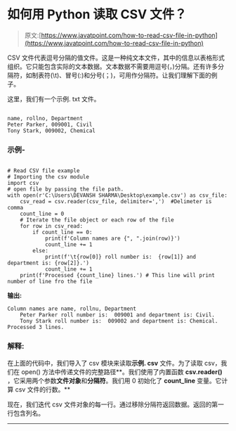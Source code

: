 # 如何用 Python 读取 CSV 文件？

> 原文:[https://www.javatpoint.com/how-to-read-csv-file-in-python](https://www.javatpoint.com/how-to-read-csv-file-in-python)

CSV 文件代表逗号分隔的值文件。这是一种纯文本文件，其中的信息以表格形式组织。它只能包含实际的文本数据。文本数据不需要用逗号(，)分隔。还有许多分隔符，如制表符(\t)、冒号(:)和分号(；)，可用作分隔符。让我们理解下面的例子。

这里，我们有一个示例. txt 文件。

```

name, rollno, Department
Peter Parker, 009001, Civil
Tony Stark, 009002, Chemical

```

### 示例-

```

# Read CSV file example
# Importing the csv module
import csv
# open file by passing the file path.
with open(r'C:\Users\DEVANSH SHARMA\Desktop\example.csv') as csv_file:
    csv_read = csv.reader(csv_file, delimiter=',')  #Delimeter is comma 
    count_line = 0 
    # Iterate the file object or each row of the file
    for row in csv_read:
        if count_line == 0:
            print(f'Column names are {", ".join(row)}')
            count_line += 1
        else:
            print(f'\t{row[0]} roll number is:  {row[1]} and department is: {row[2]}.')
            count_line += 1
    print(f'Processed {count_line} lines.') # This line will print number of line fro the file

```

**输出:**

```
Column names are name, rollnu, Department
	Peter Parker roll number is:  009001 and department is: Civil.
	Tony Stark roll number is:  009002 and department is: Chemical.
Processed 3 lines.

```

### 解释:

在上面的代码中，我们导入了 csv 模块来读取**示例. csv** 文件。为了读取 csv，我们在 open() 方法中传递文件的完整路径**。我们使用了内置函数 **csv.reader()** ，它采用两个参数**文件对象**和**分隔符**。我们用 0 初始化了 **count_line** 变量。它计算 csv 文件的行数。**

现在，我们迭代 csv 文件对象的每一行。通过移除分隔符返回数据。返回的第一行包含列名。

* * *